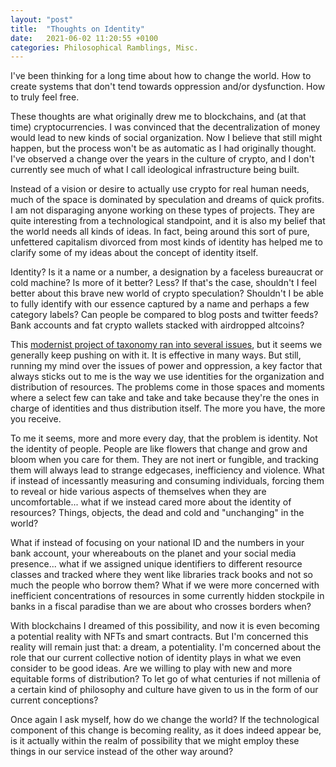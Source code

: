 ```yaml
---
layout: "post"
title:  "Thoughts on Identity"
date:   2021-06-02 11:20:55 +0100
categories: Philosophical Ramblings, Misc.
---
```


I've been thinking for a long time about how to change the world. How to create systems that don't tend towards oppression and/or dysfunction. How to truly feel free.

These thoughts are what originally drew me to blockchains, and (at that time) cryptocurrencies. I was convinced that the decentralization of money would lead to new kinds of social organization. Now I believe that still might happen, but the process won't be as automatic as I had originally thought. I've observed a change over the years in the culture of crypto, and I don't currently see much of what I call ideological infrastructure being built.

Instead of a vision or desire to actually use crypto for real human needs, much of the space is dominated by speculation and dreams of quick profits. I am not disparaging anyone working on these types of projects. They are quite interesting from a technological standpoint, and it is also my belief that the world needs all kinds of ideas. In fact, being around this sort of pure, unfettered capitalism divorced from most kinds of identity has helped me to clarify some of my ideas about the concept of identity itself.

Identity? Is it a name or a number, a designation by a faceless bureaucrat or cold machine? Is more of it better? Less? If that's the case, shouldn't I feel better about this brave new world of crypto speculation? Shouldn't I be able to fully identify with our essence captured by a name and perhaps a few category labels? Can people be compared to blog posts and twitter feeds? Bank accounts and fat crypto wallets stacked with airdropped altcoins?

This [modernist project of taxonomy ran into several issues](https://www.goodreads.com/book/show/119561.The_Order_of_Things), but it seems we generally keep pushing on with it. It is effective in many ways. But still, running my mind over the issues of power and oppression, a key factor that always sticks out to me is the way we use identities for the organization and distribution of resources. The problems come in those spaces and moments where a select few can take and take and take because they're the ones in charge of identities and thus distribution itself. The more you have, the more you receive.

To me it seems, more and more every day, that the problem is identity. Not the identity of people. People are like flowers that change and grow and bloom when you care for them. They are not inert or fungible, and tracking them will always lead to strange edgecases, inefficiency and violence. What if instead of incessantly measuring and consuming individuals, forcing them to reveal or hide various aspects of themselves when they are uncomfortable... what if we instead cared more about the identity of resources? Things, objects, the dead and cold and "unchanging" in the world?

What if instead of focusing on your national ID and the numbers in your bank account, your whereabouts on the planet and your social media presence... what if we assigned unique identifiers to different resource classes and tracked where they went like libraries track books and not so much the people who borrow them? What if we were more concerned with inefficient concentrations of resources in some currently hidden stockpile in banks in a fiscal paradise than we are about who crosses borders when?

With blockchains I dreamed of this possibility, and now it is even becoming a potential reality with NFTs and smart contracts. But I'm concerned this reality will remain just that: a dream, a potentiality. I'm concerned about the role that our current collective notion of identity plays in what we even consider to be good ideas. Are we willing to play with new and more equitable forms of distribution? To let go of what centuries if not millenia of a certain kind of philosophy and culture have given to us in the form of our current conceptions?

Once again I ask myself, how do we change the world? If the technological component of this change is becoming reality, as it does indeed appear be, is it actually within the realm of possibility that we might employ these things in our service instead of the other way around? 